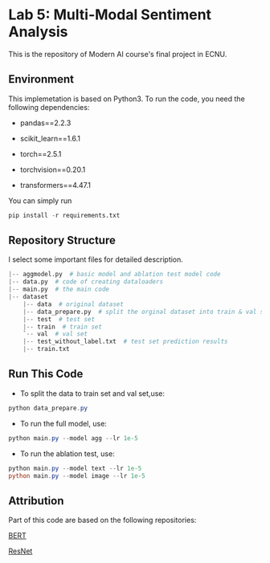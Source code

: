 # Lab 5: Multi-Modal Sentiment Analysis

This is the repository of Modern AI course's final project in ECNU.

## Environment

This implemetation is based on Python3. To run the code, you need the following dependencies:

- pandas==2.2.3

- scikit_learn==1.6.1

- torch==2.5.1

- torchvision==0.20.1

- transformers==4.47.1

You can simply run 

```python
pip install -r requirements.txt
```

## Repository Structure

I select some important files for detailed description.

```python
|-- aggmodel.py  # basic model and ablation test model code
|-- data.py  # code of creating dataloaders
|-- main.py  # the main code
|-- dataset
    |-- data  # original dataset
    |-- data_prepare.py  # split the orginal dataset into train & val set
    |-- test  # test set
    |-- train  # train set
    `-- val  # val set
    |-- test_without_label.txt  # test set prediction results
    |-- train.txt
```

## Run This Code

* To split the data to train set and val set,use:

```powershell
python data_prepare.py
```

* To run the full model, use:

```powershell
python main.py --model agg --lr 1e-5
```

* To run the ablation test, use:

```powershell
python main.py --model text --lr 1e-5
python main.py --model image --lr 1e-5
```

## Attribution

Part of this code are based on the following repositories:

[BERT](https://huggingface.co/nlptown/bert-base-multilingual-uncased-sentiment)

[ResNet](https://pytorch.org/hub/pytorch_vision_resnet/)

